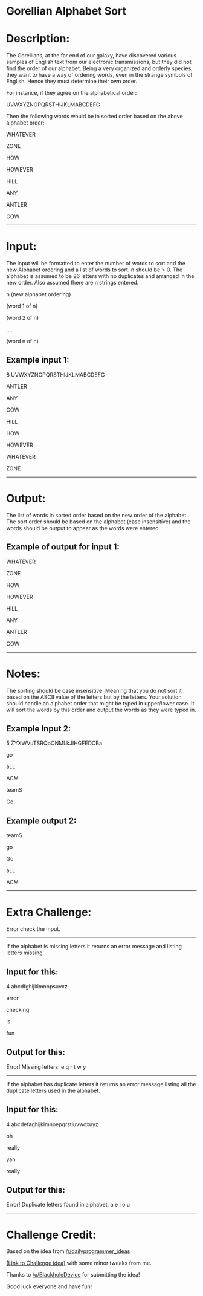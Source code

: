 # Gorellian Alphabet Sort
<div class="md"><h1><strong>Description:</strong></h1>
<p>The Gorellians, at the far end of our galaxy, have discovered various samples of English text from our electronic transmissions, but they did not find the order of our alphabet. Being a very organized and orderly species, they want to have a way of ordering words, even in the strange symbols of English. Hence they must determine their own order.  </p>
<p>For instance, if they agree on the alphabetical order:  </p>
<p>UVWXYZNOPQRSTHIJKLMABCDEFG  </p>
<p>Then the following words would be in sorted order based on the above alphabet order:  </p>
<p>WHATEVER</p>
<p>ZONE</p>
<p>HOW</p>
<p>HOWEVER</p>
<p>HILL</p>
<p>ANY</p>
<p>ANTLER</p>
<p>COW</p>
<hr/>
<h1><strong>Input:</strong></h1>
<p>The input will be formatted to enter the number of words to sort and the new Alphabet ordering and a list of words to sort. n should be &gt; 0. The alphabet is assumed to be 26 letters with no duplicates and arranged in the new order. Also assumed there are n strings entered.</p>
<p>n (new alphabet ordering)</p>
<p>(word 1 of n)</p>
<p>(word 2 of n)</p>
<p>....</p>
<p>(word n of n)</p>
<h2>Example input 1:</h2>
<p>8 UVWXYZNOPQRSTHIJKLMABCDEFG</p>
<p>ANTLER</p>
<p>ANY</p>
<p>COW</p>
<p>HILL</p>
<p>HOW</p>
<p>HOWEVER</p>
<p>WHATEVER</p>
<p>ZONE</p>
<hr/>
<h1><strong>Output:</strong></h1>
<p>The list of words in sorted order based on the new order of the alphabet. The sort order should be based on the alphabet (case insensitive) and the words should be output to appear as the words were entered.</p>
<h2>Example of output for input 1:</h2>
<p>WHATEVER</p>
<p>ZONE</p>
<p>HOW</p>
<p>HOWEVER</p>
<p>HILL</p>
<p>ANY</p>
<p>ANTLER</p>
<p>COW</p>
<hr/>
<h1><strong>Notes:</strong></h1>
<p>The sorting should be case insensitive. Meaning that you do not sort it based on the ASCII value of the letters but by the letters. Your solution should handle an alphabet order that might be typed in upper/lower case. It will sort the words by this order and output the words as they were typed in.</p>
<h2>Example Input 2:</h2>
<p>5 ZYXWVuTSRQpONMLkJIHGFEDCBa</p>
<p>go</p>
<p>aLL</p>
<p>ACM</p>
<p>teamS</p>
<p>Go</p>
<h2>Example output 2:</h2>
<p>teamS</p>
<p>go</p>
<p>Go</p>
<p>aLL</p>
<p>ACM</p>
<hr/>
<h1><strong>Extra Challenge:</strong></h1>
<p>Error check the input.</p>
<hr/>
<p>If the alphabet is missing letters it returns an error message and listing letters missing.</p>
<h2>Input for this:</h2>
<p>4 abcdfghijklmnopsuvxz</p>
<p>error</p>
<p>checking</p>
<p>is</p>
<p>fun</p>
<h2>Output for this:</h2>
<p>Error! Missing letters: e q r t w y</p>
<hr/>
<p>If the alphabet has duplicate letters it returns an error message listing all the duplicate letters used in the alphabet.</p>
<h2>Input for this:</h2>
<p>4 abcdefaghijklmnoepqrstiuvwoxuyz</p>
<p>oh</p>
<p>really</p>
<p>yah</p>
<p>really</p>
<h2>Output for this:</h2>
<p>Error! Duplicate letters found in alphabet: a e i o u</p>
<hr/>
<h1><strong>Challenge Credit:</strong></h1>
<p>Based on the idea from <a href="/r/dailyprogrammer_ideas">/r/dailyprogrammer_ideas</a> </p>
<p><a href="http://www.reddit.com/r/dailyprogrammer_ideas/comments/1yjruf/intermediate_sort_me/">(Link to Challenge idea)</a>
with some minor tweaks from me.</p>
<p>Thanks to <a href="/u/BlackholeDevice">/u/BlackholeDevice</a> for submitting the idea!</p>
<p>Good luck everyone and have fun!</p>
</div>
